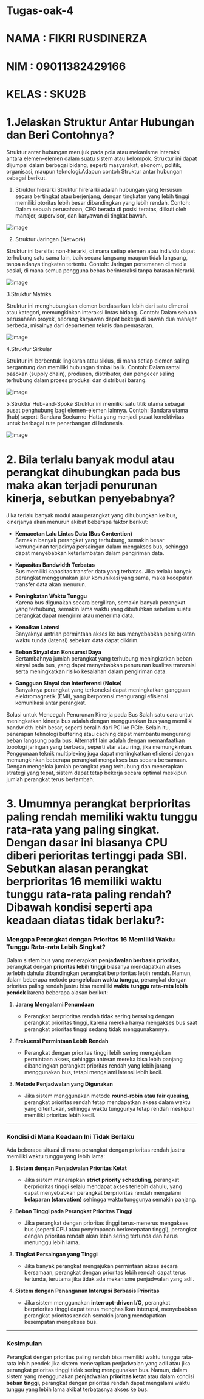 # Tugas-oak-4





# NAMA : FIKRI RUSDINERZA
# NIM : 09011382429166
# KELAS : SKU2B


# 1.Jelaskan Struktur Antar Hubungan dan Beri Contohnya? 
Struktur antar hubungan merujuk pada pola atau mekanisme interaksi antara elemen-elemen dalam suatu sistem atau kelompok. Struktur ini dapat dijumpai dalam berbagai bidang, seperti masyarakat, ekonomi, politik, organisasi, maupun teknologi.Adapun contoh Struktur antar hubungan sebagai berikut.
1. Struktur hierarki
   Struktur hirerarki adalah hubungan yang tersusun secara bertingkat atau berjenjang, dengan tingkatan yang lebih tinggi memiliki otoritas lebih besar dibandingkan yang lebih rendah.
Contoh: Dalam sebuah perusahaan, CEO berada di posisi teratas, diikuti oleh manajer, supervisor, dan karyawan di tingkat bawah.

![image](https://github.com/user-attachments/assets/0a987f0e-592f-4947-bc4c-663c3f23e360)

2. Struktur Jaringan (Network)

Struktur ini bersifat non-hierarki, di mana setiap elemen atau individu dapat terhubung satu sama lain, baik secara langsung maupun tidak langsung, tanpa adanya tingkatan tertentu.
Contoh: Jaringan pertemanan di media sosial, di mana semua pengguna bebas berinteraksi tanpa batasan hierarki.

![image](https://github.com/user-attachments/assets/02324026-97d9-4673-bb5e-44adea322441)

3.Struktur Matriks

Struktur ini menghubungkan elemen berdasarkan lebih dari satu dimensi atau kategori, memungkinkan interaksi lintas bidang.
Contoh: Dalam sebuah perusahaan proyek, seorang karyawan dapat bekerja di bawah dua manajer berbeda, misalnya dari departemen teknis dan pemasaran.

![image](https://github.com/user-attachments/assets/857f2aa0-84d1-4bd0-8479-59d72a048aba)


4.Struktur Sirkular

  Struktur ini berbentuk lingkaran atau siklus, di mana setiap elemen saling bergantung dan memiliki hubungan timbal balik.
Contoh: Dalam rantai pasokan (supply chain), produsen, distributor, dan pengecer saling terhubung dalam proses produksi dan distribusi barang.

![image](https://github.com/user-attachments/assets/8277fbbd-e809-4bd8-92d8-9586dd3d41fd)


5.Struktur Hub-and-Spoke
  Struktur ini memiliki satu titik utama sebagai pusat penghubung bagi elemen-elemen lainnya.
Contoh: Bandara utama (hub) seperti Bandara Soekarno-Hatta yang menjadi pusat konektivitas untuk berbagai rute penerbangan di Indonesia.

![image](https://github.com/user-attachments/assets/e93d660e-8a43-43d6-8111-ec10d80521c7)



# 2. Bila terlalu banyak modul atau perangkat dihubungkan pada bus maka akan terjadi penurunan kinerja, sebutkan penyebabnya?
Jika terlalu banyak modul atau perangkat yang dihubungkan ke bus, kinerjanya akan menurun akibat beberapa faktor berikut:  

- **Kemacetan Lalu Lintas Data (Bus Contention)**  
  Semakin banyak perangkat yang terhubung, semakin besar kemungkinan terjadinya persaingan dalam mengakses bus, sehingga dapat menyebabkan keterlambatan dalam pengiriman data.  

- **Kapasitas Bandwidth Terbatas**  
  Bus memiliki kapasitas transfer data yang terbatas. Jika terlalu banyak perangkat menggunakan jalur komunikasi yang sama, maka kecepatan transfer data akan menurun.  

- **Peningkatan Waktu Tunggu**  
  Karena bus digunakan secara bergiliran, semakin banyak perangkat yang terhubung, semakin lama waktu yang dibutuhkan sebelum suatu perangkat dapat mengirim atau menerima data.  

- **Kenaikan Latensi**  
  Banyaknya antrian permintaan akses ke bus menyebabkan peningkatan waktu tunda (latensi) sebelum data dapat dikirim.  

- **Beban Sinyal dan Konsumsi Daya**  
  Bertambahnya jumlah perangkat yang terhubung meningkatkan beban sinyal pada bus, yang dapat menyebabkan penurunan kualitas transmisi serta meningkatkan risiko kesalahan dalam pengiriman data.  

- **Gangguan Sinyal dan Interferensi (Noise)**  
  Banyaknya perangkat yang terkoneksi dapat meningkatkan gangguan elektromagnetik (EMI), yang berpotensi mengurangi efisiensi komunikasi antar perangkat.


Solusi untuk Mencegah Penurunan Kinerja pada Bus
Salah satu cara untuk meningkatkan kinerja bus adalah dengan menggunakan bus yang memiliki bandwidth lebih besar, seperti beralih dari PCI ke PCIe. Selain itu, penerapan teknologi buffering atau caching dapat membantu mengurangi beban langsung pada bus.
Alternatif lain adalah dengan memanfaatkan topologi jaringan yang berbeda, seperti star atau ring, jika memungkinkan. Penggunaan teknik multiplexing juga dapat meningkatkan efisiensi dengan memungkinkan beberapa perangkat mengakses bus secara bersamaan.
Dengan mengelola jumlah perangkat yang terhubung dan menerapkan strategi yang tepat, sistem dapat tetap bekerja secara optimal meskipun jumlah perangkat terus bertambah.


# 3. Umumnya perangkat berprioritas paling rendah memiliki waktu tunggu rata-rata yang paling singkat. Dengan dasar ini biasanya CPU diberi perioritas tertinggi pada SBI. Sebutkan alasan perangkat berprioritas 16 memiliki waktu tunggu rata-rata paling rendah? Dibawah kondisi seperti apa keadaan diatas tidak berlaku?:

### **Mengapa Perangkat dengan Prioritas 16 Memiliki Waktu Tunggu Rata-rata Lebih Singkat?**  
Dalam sistem bus yang menerapkan **penjadwalan berbasis prioritas**, perangkat dengan **prioritas lebih tinggi** biasanya mendapatkan akses terlebih dahulu dibandingkan perangkat berprioritas lebih rendah. Namun, dalam beberapa metode **pengelolaan waktu tunggu**, perangkat dengan prioritas paling rendah justru bisa memiliki **waktu tunggu rata-rata lebih pendek** karena beberapa alasan berikut:  

1. **Jarang Mengalami Penundaan**  
   - Perangkat berprioritas rendah tidak sering bersaing dengan perangkat prioritas tinggi, karena mereka hanya mengakses bus saat perangkat prioritas tinggi sedang tidak menggunakannya.  

2. **Frekuensi Permintaan Lebih Rendah**  
   - Perangkat dengan prioritas tinggi lebih sering mengajukan permintaan akses, sehingga antrean mereka bisa lebih panjang dibandingkan perangkat prioritas rendah yang lebih jarang menggunakan bus, tetapi mengalami latensi lebih kecil.  

3. **Metode Penjadwalan yang Digunakan**  
   - Jika sistem menggunakan metode **round-robin atau fair queuing**, perangkat prioritas rendah tetap mendapatkan akses dalam waktu yang ditentukan, sehingga waktu tunggunya tetap rendah meskipun memiliki prioritas lebih kecil.  

---

### **Kondisi di Mana Keadaan Ini Tidak Berlaku**  
Ada beberapa situasi di mana perangkat dengan prioritas rendah justru memiliki waktu tunggu yang lebih lama:  

1. **Sistem dengan Penjadwalan Prioritas Ketat**  
   - Jika sistem menerapkan **strict priority scheduling**, perangkat berprioritas tinggi selalu mendapat akses terlebih dahulu, yang dapat menyebabkan perangkat berprioritas rendah mengalami **kelaparan (starvation)** sehingga waktu tunggunya semakin panjang.  

2. **Beban Tinggi pada Perangkat Prioritas Tinggi**  
   - Jika perangkat dengan prioritas tinggi terus-menerus mengakses bus (seperti CPU atau penyimpanan berkecepatan tinggi), perangkat dengan prioritas rendah akan lebih sering tertunda dan harus menunggu lebih lama.  

3. **Tingkat Persaingan yang Tinggi**  
   - Jika banyak perangkat mengajukan permintaan akses secara bersamaan, perangkat dengan prioritas lebih rendah dapat terus tertunda, terutama jika tidak ada mekanisme penjadwalan yang adil.  

4. **Sistem dengan Penanganan Interupsi Berbasis Prioritas**  
   - Jika sistem menggunakan **interrupt-driven I/O**, perangkat berprioritas tinggi dapat terus menghasilkan interupsi, menyebabkan perangkat prioritas rendah semakin jarang mendapatkan kesempatan mengakses bus.  

---

### **Kesimpulan**  
Perangkat dengan prioritas paling rendah bisa memiliki waktu tunggu rata-rata lebih pendek jika sistem menerapkan penjadwalan yang adil atau jika perangkat prioritas tinggi tidak sering menggunakan bus. Namun, dalam sistem yang menggunakan **penjadwalan prioritas ketat** atau dalam kondisi **beban tinggi**, perangkat dengan prioritas rendah dapat mengalami waktu tunggu yang lebih lama akibat terbatasnya akses ke bus.






